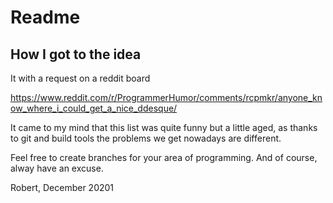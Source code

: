 
# Readme
## How I got to the idea

It with a request on a reddit board

https://www.reddit.com/r/ProgrammerHumor/comments/rcpmkr/anyone_know_where_i_could_get_a_nice_ddesque/

It came to my mind that this list was quite funny but a little aged, as thanks to git and build tools the problems we get nowadays are different.

Feel free to create branches for your area of programming. And of course, alway have an excuse.

Robert, December 20201
